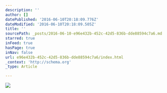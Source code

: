```yaml
---
description: ''
author: []
datePublished: '2016-06-10T20:18:09.776Z'
dateModified: '2016-06-10T20:18:09.505Z'
title: ''
sourcePath: _posts/2016-06-10-e96e432b-452c-42d5-836b-dde88594c7a6.md
starred: true
inFeed: true
hasPage: true
inNav: false
url: e96e432b-452c-42d5-836b-dde88594c7a6/index.html
_context: 'http://schema.org'
_type: Article

---
```

![](https://the-grid-user-content.s3-us-west-2.amazonaws.com/8a324554-037d-451c-979b-f1257e29ae78.jpg)
